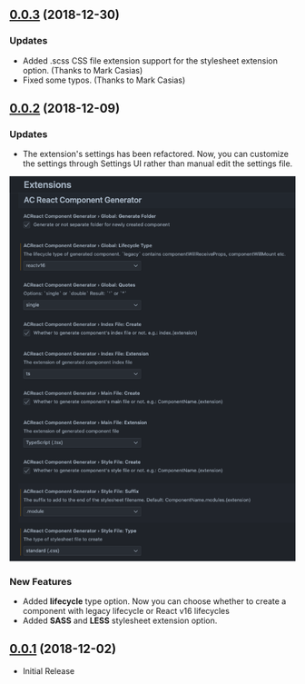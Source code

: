 <a name="0.0.3"></a>
## [0.0.3](https://github.com/abdullahceylan/vscode-react-component-generator/compare/0.0.2...0.0.3) (2018-12-30)

### Updates
* Added .scss CSS file extension support for the stylesheet extension option. (Thanks to Mark Casias)
* Fixed some typos. (Thanks to Mark Casias)
  
<a name="0.0.2"></a>
## [0.0.2](https://github.com/abdullahceylan/vscode-react-component-generator/compare/0.0.1...0.0.2) (2018-12-09)

### Updates
* The extension's settings has been refactored. Now, you can customize the settings through Settings UI rather than manual edit the settings file.

![Extension settings](https://github.com/abdullahceylan/vscode-react-component-generator/blob/master/assets/images/vscode-settings.png)


### New Features

* Added **lifecycle** type option. Now you can choose whether to create a component with legacy lifecycle or React v16 lifecycles
* Added **SASS** and **LESS** stylesheet extension option.

<a name="0.0.1"></a>
## [0.0.1](#) (2018-12-02)

- Initial Release